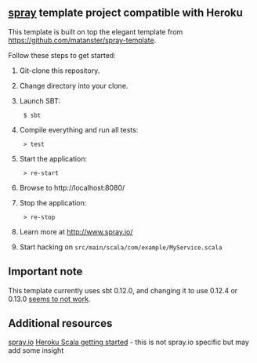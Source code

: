 ## [spray](http://spray.io/) template project compatible with Heroku

This template is built on top the elegant template from https://github.com/matanster/spray-template.

Follow these steps to get started:

1. Git-clone this repository.

2. Change directory into your clone.

3. Launch SBT:

        $ sbt

4. Compile everything and run all tests:

        > test

5. Start the application:

        > re-start

6. Browse to http://localhost:8080/

7. Stop the application:

        > re-stop

8. Learn more at http://www.spray.io/

9. Start hacking on `src/main/scala/com/example/MyService.scala`

## Important note
This template currently uses sbt 0.12.0, and changing it to use 0.12.4 or 0.13.0 [seems to not work](http://stackoverflow.com/questions/19998340/failing-to-include-com-typesafe-in-build-sbt-for-scala-and-spray-on-heroku).

## Additional resources
[spray.io](http://spray.io/)
[Heroku Scala getting started](https://devcenter.heroku.com/articles/getting-started-with-scala) - this is not spray.io specific but may add some insight
